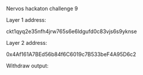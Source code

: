 Nervos hackaton challenge 9

Layer 1 address:

ckt1qyq2e35nfh4jrw765s6e6ldgufd0c83vjs6s9yknse

Layer 2 address:

0x4Af161A7BEd56b84f6C6019c7B533beF4A95D6c2

Withdraw output: